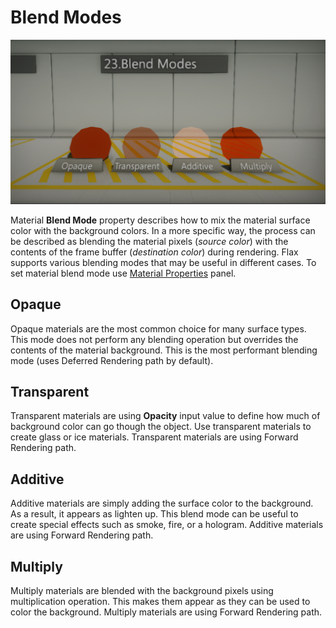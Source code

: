 # Blend Modes

![Blend Modes](media/title.png)

Material **Blend Mode** property describes how to mix the material surface color with the background colors. In a more specific way, the process can be described as blending the material pixels (*source color*) with the contents of the frame buffer (*destination color*) during rendering. Flax supports various blending modes that may be useful in different cases. To set material blend mode use [Material Properties](../material-properties/index.md) panel.

## Opaque

Opaque materials are the most common choice for many surface types. This mode does not perform any blending operation but overrides the contents of the material background. This is the most performant blending mode (uses Deferred Rendering path by default).

## Transparent

Transparent materials are using **Opacity** input value to define how much of background color can go though the object. Use transparent materials to create glass or ice materials. Transparent materials are using Forward Rendering path.

## Additive

Additive materials are simply adding the surface color to the background. As a result, it appears as lighten up. This blend mode can be useful to create special effects such as smoke, fire, or a hologram. Additive materials are using Forward Rendering path.

## Multiply

Multiply materials are blended with the background pixels using multiplication operation. This makes them appear as they can be used to color the background. Multiply materials are using Forward Rendering path.
